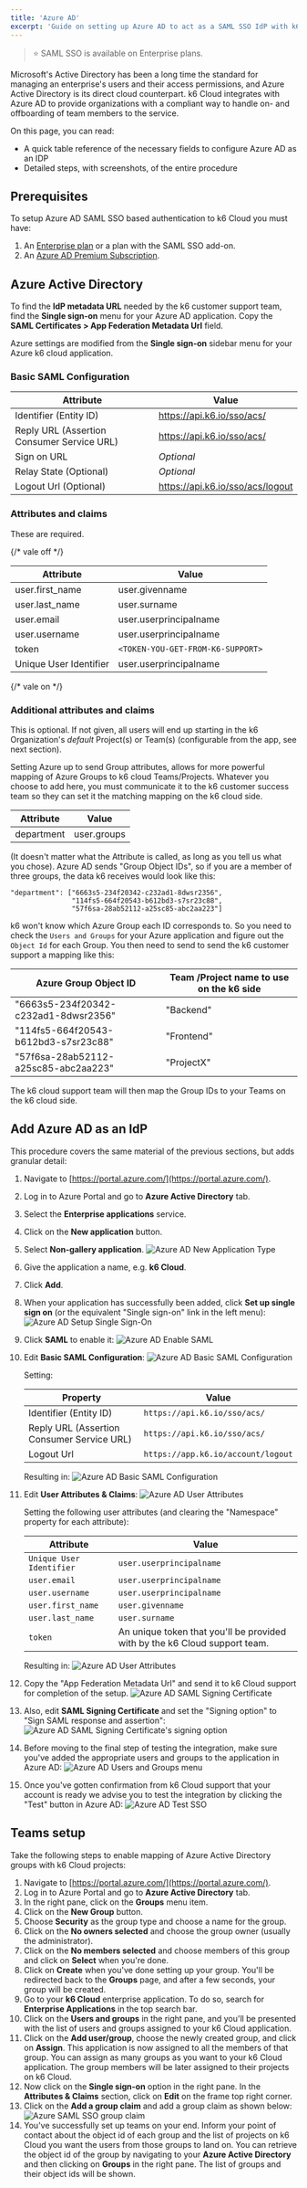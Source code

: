 ```yaml
---
title: 'Azure AD'
excerpt: 'Guide on setting up Azure AD to act as a SAML SSO IdP with k6 Cloud'
---
```


> ⭐️ SAML SSO is available on Enterprise plans.

Microsoft's Active Directory has been a long time the standard for managing an enterprise's users and their access permissions, and Azure Active Directory is its direct cloud counterpart. k6 Cloud integrates with Azure AD to provide organizations with a compliant way to handle on- and offboarding of team members to the service.

On this page, you can read:

- A quick table reference of the necessary fields to configure Azure AD as an IDP
- Detailed steps, with screenshots, of the entire procedure

## Prerequisites

To setup Azure AD SAML SSO based authentication to k6 Cloud you must have:

1. An [Enterprise plan](https://k6.io/pricing) or a plan with the SAML SSO add-on.
2. An [Azure AD Premium Subscription](https://azure.microsoft.com/en-us/pricing/details/active-directory/).

## Azure Active Directory

To find the **IdP metadata URL** needed by the k6 customer support team, find the **Single sign-on** menu for your Azure AD application. Copy the **SAML Certificates > App Federation Metadata Url** field.

Azure settings are modified from the **Single sign-on** sidebar menu for your Azure k6 cloud application.

### Basic SAML Configuration

| Attribute   | Value |
| ----------------------------| ----------- |
| Identifier (Entity ID) | https://api.k6.io/sso/acs/ |
| Reply URL (Assertion Consumer Service URL) | https://api.k6.io/sso/acs/ |
| Sign on URL | _Optional_ |
| Relay State (Optional) | _Optional_ |
| Logout Url (Optional) | https://api.k6.io/sso/acs/logout |

### Attributes and claims

These are required.

{/* vale off */}

| Attribute | Value |
| ----------| ------|
| user.first_name | user.givenname |
| user.last_name | user.surname |
| user.email | user.userprincipalname |
| user.username | user.userprincipalname |
| token | `<TOKEN-YOU-GET-FROM-K6-SUPPORT>` |
| Unique User Identifier | user.userprincipalname |

{/* vale on */}

### Additional attributes and claims

This is optional. If not given, all users will end up starting in the k6 Organization's _default_ Project(s) or Team(s) (configurable from the app, see next section).

Setting Azure up to send Group attributes, allows for more powerful mapping of Azure Groups to k6 cloud Teams/Projects. Whatever you choose to add here, you must communicate it to the k6 customer success team so they can set it the matching mapping on the k6 cloud side.

| Attribute | Value  |
| --------- | ------ |
| department | user.groups |

(It doesn't matter what the Attribute is called, as long as you tell us what you chose). Azure AD sends "Group Object IDs", so if you are a member of three groups, the data k6 receives would look like this:

    "department": ["6663s5-234f20342-c232ad1-8dwsr2356",
                   "114fs5-664f20543-b612bd3-s7sr23c88",
                   "57f6sa-28ab52112-a25sc85-abc2aa223"]

k6 won't know which Azure Group each ID corresponds to. So you need to check the `Users and Groups` for your Azure application and figure out the  `Object Id` for each Group. You then need to send to send the k6 customer support a mapping like this:

| Azure Group Object ID | Team /Project name to use on the k6 side|
| --------------- | ----------------------------------- |
| "6663s5-234f20342-c232ad1-8dwsr2356" | "Backend" |
| "114fs5-664f20543-b612bd3-s7sr23c88" | "Frontend" |
| "57f6sa-28ab52112-a25sc85-abc2aa223" | "ProjectX" |


The k6 cloud support team will then map the Group IDs to your Teams on the k6 cloud side.

## Add Azure AD as an IdP

This procedure covers the same material of the previous sections, but adds granular detail:

1. Navigate to [https://portal.azure.com/](https://portal.azure.com/).
2. Log in to Azure Portal and go to **Azure Active Directory** tab.
3. Select the **Enterprise applications** service.
4. Click on the **New application** button.
5. Select **Non-gallery application**.
    ![Azure AD New Application Type](images/01-Azure-AD/azure-ad-new-application-type.png)
6. Give the application a name, e.g. **k6 Cloud**.
7. Click **Add**.
8. When your application has successfully been added, click **Set up single sign on** (or the equivalent "Single sign-on" link in the left menu):
    ![Azure AD Setup Single Sign-On](images/01-Azure-AD/azure-ad-setup-single-sign-on.png)
9. Click **SAML** to enable it:
    ![Azure AD Enable SAML](images/01-Azure-AD/azure-ad-enable-saml.png)
10. Edit **Basic SAML Configuration**:
    ![Azure AD Basic SAML Configuration](images/01-Azure-AD/azure-ad-setup-basic-config.png)

    Setting:

    | Property                                   | Value                              |
    | ------------------------------------------ | ---------------------------------- |
    | Identifier (Entity ID)                     | `https://api.k6.io/sso/acs/`       |
    | Reply URL (Assertion Consumer Service URL) | `https://api.k6.io/sso/acs/`       |
    | Logout Url                                 | `https://app.k6.io/account/logout` |

    Resulting in:
    ![Azure AD Basic SAML Configuration](images/01-Azure-AD/azure-ad-setup-basic-config2.png)

11. Edit **User Attributes & Claims**:
    ![Azure AD User Attributes](images/01-Azure-AD/azure-ad-setup-user-attributes.png)

    Setting the following user attributes (and clearing the "Namespace" property for each attribute):

    | Attribute                | Value                                                                      |
    | ------------------------ | -------------------------------------------------------------------------- |
    | `Unique User Identifier` | `user.userprincipalname`                                                   |
    | `user.email`             | `user.userprincipalname`                                                   |
    | `user.username`          | `user.userprincipalname`                                                   |
    | `user.first_name`        | `user.givenname`                                                           |
    | `user.last_name`         | `user.surname`                                                             |
    | `token`                  | An unique token that you'll be provided with by the k6 Cloud support team. |

    Resulting in:
    ![Azure AD User Attributes](images/01-Azure-AD/azure-ad-setup-user-attributes2.png)

12. Copy the "App Federation Metadata Url" and send it to k6 Cloud support for completion of the setup.
    ![Azure AD SAML Signing Certificate](images/01-Azure-AD/azure-ad-setup-saml-signing-cert.png)
13. Also, edit **SAML Signing Certificate** and set the "Signing option" to "Sign SAML response and assertion":
    ![Azure AD SAML Signing Certificate's signing option](images/01-Azure-AD/azure-ad-signing-option.png)
14. Before moving to the final step of testing the integration, make sure you've added the appropriate users and groups to the application in Azure AD:
    ![Azure AD Users and Groups menu](images/01-Azure-AD/azure-ad-users-groups-menu.png)
15. Once you've gotten confirmation from k6 Cloud support that your account is ready we advise you to test the integration by clicking the "Test" button in Azure AD:
    ![Azure AD Test SSO](images/01-Azure-AD/azure-ad-test-sso.png)

## Teams setup

Take the following steps to enable mapping of Azure Active Directory groups with k6 Cloud projects:

1. Navigate to [https://portal.azure.com/](https://portal.azure.com/).
2. Log in to Azure Portal and go to **Azure Active Directory** tab.
3. In the right pane, click on the **Groups** menu item.
4. Click on the **New Group** button.
5. Choose **Security** as the group type and choose a name for the group.
6. Click on the **No owners selected** and choose the group owner (usually the administrator).
7. Click on the **No members selected** and choose members of this group and click on **Select** when you're done.
8. Click on **Create** when you've done setting up your group. You'll be redirected back to the **Groups** page, and after a few seconds, your group will be created.
9. Go to your **k6 Cloud** enterprise application. To do so, search for **Enterprise Applications** in the top search bar.
10. Click on the **Users and groups** in the right pane, and you'll be presented with the list of users and groups assigned to your k6 Cloud application.
11. Click on the **Add user/group**, choose the newly created group, and click on **Assign**. This application is now assigned to all the members of that group. You can assign as many groups as you want to your k6 Cloud application. The group members will be later assigned to their projects on k6 Cloud.
12. Now click on the **Single sign-on** option in the right pane. In the  **Attributes & Claims** section, click on **Edit** on the frame top right corner.
13. Click on the **Add a group claim** and add a group claim as shown below:
    ![Azure SAML SSO group claim](images/01-Azure-AD/azure-group-claim.png)
14. You've successfully set up teams on your end. Inform your point of contact about the object id of each group and the list of projects on k6 Cloud you want the users from those groups to land on. You can retrieve the object id of the group by navigating to your **Azure Active Directory** and then clicking on **Groups** in the right pane. The list of groups and their object ids will be shown.
